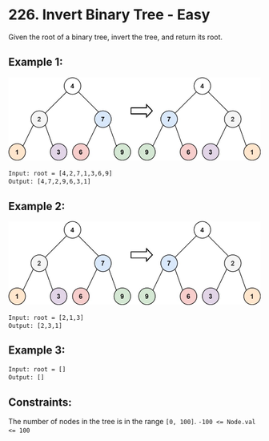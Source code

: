 # 226. Invert Binary Tree - Easy

Given the root of a binary tree, invert the tree, and return its root.

## Example 1:

![Alt text](images/invert_binary_tree_ex1.png)

```
Input: root = [4,2,7,1,3,6,9]
Output: [4,7,2,9,6,3,1]
```

## Example 2:

![Alt text](images/invert_binary_tree_ex2.png)

```
Input: root = [2,1,3]
Output: [2,3,1]
```

## Example 3:

```
Input: root = []
Output: []

```

## Constraints:

The number of nodes in the tree is in the range `[0, 100]`.
`-100 <= Node.val <= 100`
